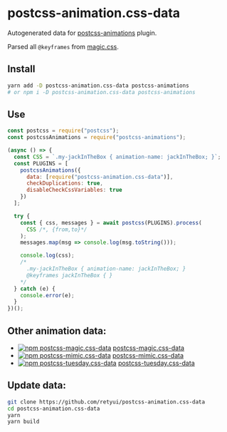 # postcss-animation.css-data

Autogenerated data for [postcss-animations](https://github.com/retyui/postcss-animations) plugin.

Parsed all `@keyframes` from [magic.css](https://minimamente.com/example/magic_animations/).

## Install

```bash
yarn add -D postcss-animation.css-data postcss-animations
# or npm i -D postcss-animation.css-data postcss-animations
```

## Use

```js
const postcss = require("postcss");
const postcssAnimations = require("postcss-animations");

(async () => {
  const CSS = `.my-jackInTheBox { animation-name: jackInTheBox; }`;
  const PLUGINS = [
    postcssAnimations({
      data: [require("postcss-animation.css-data")],
      checkDuplications: true,
      disableCheckCssVariables: true
    })
  ];

  try {
    const { css, messages } = await postcss(PLUGINS).process(
      CSS /*, {from,to}*/
    );
    messages.map(msg => console.log(msg.toString()));

    console.log(css);
    /*
      .my-jackInTheBox { animation-name: jackInTheBox; }
      @keyframes jackInTheBox { }
    */
  } catch (e) {
    console.error(e);
  }
})();
```

## Other animation data:

* [![npm postcss-magic.css-data](https://img.shields.io/npm/dm/postcss-magic.css-data.svg)](https://www.npmjs.com/package/postcss-magic.css-data) [postcss-magic.css-data](https://github.com/retyui/postcss-magic.css-data)
* [![npm postcss-mimic.css-data](https://img.shields.io/npm/dm/postcss-mimic.css-data.svg)](https://www.npmjs.com/package/postcss-mimic.css-data) [postcss-mimic.css-data](https://github.com/retyui/postcss-mimic.css-data)
* [![npm postcss-tuesday.css-data](https://img.shields.io/npm/dm/postcss-tuesday.css-data.svg)](https://www.npmjs.com/package/postcss-tuesday.css-data) [postcss-tuesday.css-data](https://github.com/retyui/postcss-tuesday.css-data)

## Update data:

```bash
git clone https://github.com/retyui/postcss-animation.css-data
cd postcss-animation.css-data
yarn
yarn build
```
